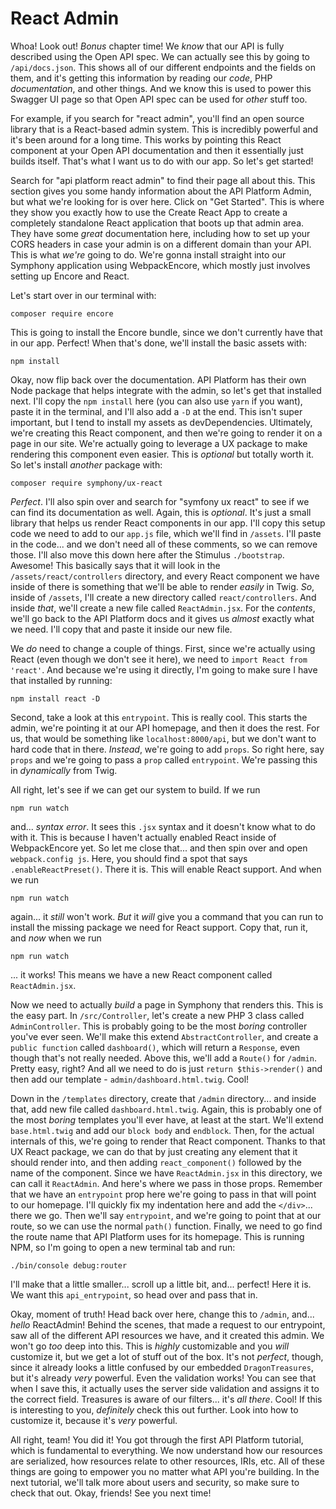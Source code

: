 # React Admin

Whoa! Look out! *Bonus* chapter time! We *know* that our API is fully described using the Open API spec. We can actually see this by going to `/api/docs.json`. This shows all of our different endpoints and the fields on them, and it's getting this information by reading our *code*, PHP *documentation*, and other things. And we know this is used to power this Swagger UI page so that Open API spec can be used for *other* stuff too.

For example, if you search for "react admin", you'll find an open source library that is a React-based admin system. This is incredibly powerful and it's been around for a long time. This works by pointing this React component at your Open API documentation and then it essentially just builds itself. That's what I want us to do with our app. So let's get started!

Search for "api platform react admin" to find their page all about this. This section gives you some handy information about the API Platform Admin, but what we're looking for is over here. Click on "Get Started". This is where they show you exactly how to use the Create React App to create a completely standalone React application that boots up that admin area. They have some *great* documentation here, including how to set up your CORS headers in case your admin is on a different domain than your API. This is what *we're* going to do. We're gonna install straight into our Symphony application using WebpackEncore, which mostly just involves setting up Encore and React.

Let's start over in our terminal with:

```terminal
composer require encore
```

This is going to install the Encore bundle, since we don't currently have that in our app. Perfect! When that's done, we'll install the basic assets with:

```terminal
npm install
```

Okay, now flip back over the documentation. API Platform has their own Node package that helps integrate with the admin, so let's get that installed next. I'll copy the `npm install` here (you can also use `yarn` if you want), paste it in the terminal, and I'll also add a `-D` at the end. This isn't super important, but I tend to install my assets as devDependencies. Ultimately, we're creating this React component, and then we're going to render it on a page in our site. We're actually going to leverage a UX package to make rendering this component even easier. This is *optional* but totally worth it. So let's install *another* package with:

```terminal
composer require symphony/ux-react
```

*Perfect*. I'll also spin over and search for "symfony ux react" to see if we can find its documentation as well. Again, this is *optional*. It's just a small library that helps us render React components in our app. I'll copy this setup code we need to add to our `app.js` file, which we'll find in `/assets`. I'll paste in the code... and we don't need all of these comments, so we can remove those. I'll also move this down here after the Stimulus `./bootstrap`. Awesome! This basically says that it will look in the `/assets/react/controllers` directory, and every React component we have inside of there is something that we'll be able to render *easily* in Twig. *So*, inside of `/assets`, I'll create a new directory called `react/controllers`. And inside *that*, we'll create a new file called `ReactAdmin.jsx`. For the *contents*, we'll go back to the API Platform docs and it gives us *almost* exactly what we need. I'll copy that and paste it inside our new file.

We *do* need to change a couple of things. First, since we're actually using React (even though we don't see it here), we need to `import React from 'react'`. And because we're using it directly, I'm going to make sure I have that installed by running:

```terminal
npm install react -D
```

Second, take a look at this `entrypoint`. This is really cool. This starts the admin, we're pointing it at our API homepage, and then it does the rest. For us, that would be something like `localhost:8000/api`, but we don't want to hard code that in there. *Instead*, we're going to add `props`. So right here, say `props` and we're going to pass a `prop` called `entrypoint`. We're passing this in *dynamically* from Twig.

All right, let's see if we can get our system to build. If we run

```terminal
npm run watch
```

and... *syntax error*. It sees this `.jsx` syntax and it doesn't know what to do with it. This is because I haven't actually enabled React inside of WebpackEncore yet. So let me close that... and then spin over and open `webpack.config js`. Here, you should find a spot that says `.enableReactPreset()`. There it is. This will enable React support. And when we run

```terminal
npm run watch
```

again... it *still* won't work. *But* it *will* give you a command that you can run to install the missing package we need for React support. Copy that, run it, and *now* when we run

```terminal
npm run watch
```

... it works! This means we have a new React component called `ReactAdmin.jsx`.

Now we need to actually *build* a page in Symphony that renders this. This is the easy part. In `/src/Controller`, let's create a new PHP 3 class called `AdminController`. This is probably going to be the most *boring* controller you've ever seen. We'll make this extend `AbstractController`, and create a `public function` called `dashboard()`, which will return a `Response`, even though that's not really needed. Above this, we'll add a `Route()` for `/admin`. Pretty easy, right? And all we need to do is just `return $this->render()` and then add our template - `admin/dashboard.html.twig`. Cool!

Down in the `/templates` directory, create that `/admin` directory... and inside that, add new file called `dashboard.html.twig`. Again, this is probably one of the most *boring* templates you'll ever have, at least at the start. We'll extend `base.html.twig` and add our `block body` and `endblock`. Then, for the actual internals of this, we're going to render that React component. Thanks to that UX React package, we can do that by just creating any element that it should render into, and then adding `react_component()` followed by the name of the component. Since we have `ReactAdmin.jsx` in this directory, we can call it `ReactAdmin`. And here's where we pass in those props. Remember that we have an `entrypoint` prop here we're going to pass in that will point to our homepage. I'll quickly fix my indentation here and add the `</div>`... there we go. Then we'll say `entrypoint`, and we're going to point that at our route, so we can use the normal `path()` function. Finally, we need to go find the route name that API Platform uses for its homepage. This is running NPM, so I'm going to open a new terminal tab and run:

```terminal
./bin/console debug:router
```

I'll make that a little smaller... scroll up a little bit, and... perfect! Here it is. We want this `api_entrypoint`, so head over and pass that in.

Okay, moment of truth! Head back over here, change this to `/admin`, and... *hello* ReactAdmin! Behind the scenes, that made a request to our entrypoint, saw all of the different API resources we have, and it created this admin. We won't go *too* deep into this. This is *highly* customizable and you *will* customize it, but we get a lot of stuff out of the box. It's not *perfect*, though, since it already looks a little confused by our embedded `DragonTreasures`, but it's already *very* powerful. Even the validation works! You can see that when I save this, it actually uses the server side validation and assigns it to the correct field. Treasures is aware of our filters... it's *all there*. Cool! If this is interesting to you, *definitely* check this out further. Look into how to customize it, because it's *very* powerful.

All right, team! You did it! You got through the first API Platform tutorial, which is fundamental to everything. We now understand how our resources are serialized, how resources relate to other resources, IRIs, etc. All of these things are going to empower you no matter what API you're building. In the next tutorial, we'll talk more about users and security, so make sure to check that out. Okay, friends! See you next time!
